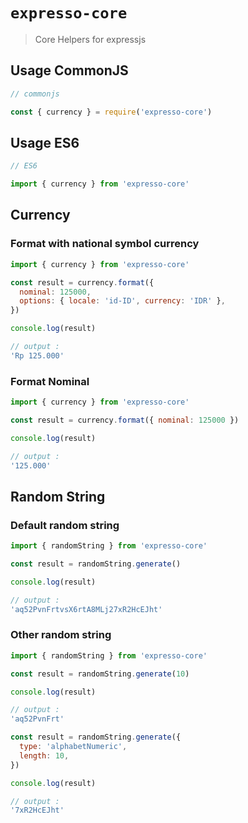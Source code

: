 # `expresso-core`

> Core Helpers for expressjs

## Usage CommonJS

```js
// commonjs

const { currency } = require('expresso-core')

```

## Usage ES6


```js
// ES6

import { currency } from 'expresso-core'

```

## Currency

### Format with national symbol currency

```js
import { currency } from 'expresso-core'

const result = currency.format({
  nominal: 125000,
  options: { locale: 'id-ID', currency: 'IDR' },
})

console.log(result)

// output :
'Rp 125.000'
```

### Format Nominal

```js
import { currency } from 'expresso-core'

const result = currency.format({ nominal: 125000 })

console.log(result)

// output :
'125.000'
```

## Random String

### Default random string

```js
import { randomString } from 'expresso-core'

const result = randomString.generate()

console.log(result)

// output :
'aq52PvnFrtvsX6rtA8MLj27xR2HcEJht'
```

### Other random string


```js
import { randomString } from 'expresso-core'

const result = randomString.generate(10)

console.log(result)

// output :
'aq52PvnFrt'

const result = randomString.generate({
  type: 'alphabetNumeric',
  length: 10,
})

console.log(result)

// output :
'7xR2HcEJht'
```